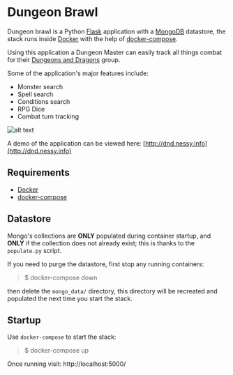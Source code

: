 # **Dungeon Brawl**

Dungeon brawl is a Python [Flask](http://flask.pocoo.org/) application
with a [MongoDB](https://www.mongodb.com/) datastore, the stack runs
inside [Docker](https://www.docker.com/) with the help of
[docker-compose](https://docs.docker.com/compose/).

Using this application a Dungeon Master can easily
track all things combat for their [Dungeons and Dragons](http://dnd.wizards.com/)
group.

Some of the application's major features include:

* Monster search
* Spell search
* Conditions search
* RPG Dice
* Combat turn tracking

![alt text](https://i.imgur.com/2du0tY7.png")

A demo of the application can be viewed here: [http://dnd.nessy.info](http://dnd.nessy.info)

## Requirements

 * [Docker](https://www.docker.com/)
 * [docker-compose](https://docs.docker.com/compose/)

## Datastore

Mongo's collections are **ONLY** populated during container startup,
and **ONLY** if the collection does not already exist; this is thanks to the `populate.py` script.

If you need to purge the datastore, first stop any running containers:

> $ docker-compose down

then delete the `mongo_data/` directory, this directory
will be recreated and populated the next time you start the stack.

## Startup

Use `docker-compose` to start the stack:

> $ docker-compose up

Once running visit: http://localhost:5000/
